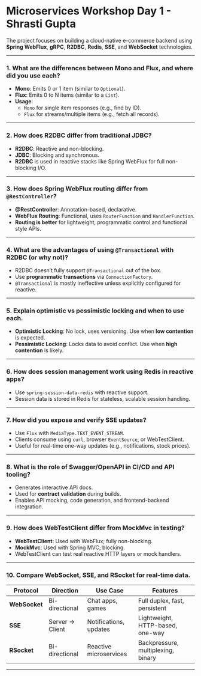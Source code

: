 # Microservices Workshop Day 1 - Shrasti Gupta

The project focuses on building a cloud-native e-commerce backend using **Spring WebFlux**, **gRPC**, **R2DBC**, **Redis**, **SSE**, and **WebSocket** technologies.

---


### 1. What are the differences between Mono and Flux, and where did you use each?
- **Mono**: Emits 0 or 1 item (similar to `Optional`).
- **Flux**: Emits 0 to N items (similar to a `List`).
- **Usage**:
  - `Mono` for single item responses (e.g., find by ID).
  - `Flux` for streams/multiple items (e.g., fetch all records).

---

### 2. How does R2DBC differ from traditional JDBC?
- **R2DBC**: Reactive and non-blocking.
- **JDBC**: Blocking and synchronous.
- **R2DBC** is used in reactive stacks like Spring WebFlux for full non-blocking I/O.

---

### 3. How does Spring WebFlux routing differ from `@RestController`?
- **@RestController**: Annotation-based, declarative.
- **WebFlux Routing**: Functional, uses `RouterFunction` and `HandlerFunction`.
- **Routing is better** for lightweight, programmatic control and functional style APIs.

---

### 4. What are the advantages of using `@Transactional` with R2DBC (or why not)?
- R2DBC doesn’t fully support `@Transactional` out of the box.
- Use **programmatic transactions** via `ConnectionFactory`.
- `@Transactional` is mostly ineffective unless explicitly configured for reactive.

---

### 5. Explain optimistic vs pessimistic locking and when to use each.
- **Optimistic Locking**: No lock, uses versioning. Use when **low contention** is expected.
- **Pessimistic Locking**: Locks data to avoid conflict. Use when **high contention** is likely.

---

### 6. How does session management work using Redis in reactive apps?
- Use `spring-session-data-redis` with reactive support.
- Session data is stored in Redis for stateless, scalable session handling.

---

### 7. How did you expose and verify SSE updates?
- Use `Flux` with `MediaType.TEXT_EVENT_STREAM`.
- Clients consume using `curl`, browser `EventSource`, or WebTestClient.
- Useful for real-time one-way updates (e.g., notifications, stock prices).

---

### 8. What is the role of Swagger/OpenAPI in CI/CD and API tooling?
- Generates interactive API docs.
- Used for **contract validation** during builds.
- Enables API mocking, code generation, and frontend-backend integration.

---

### 9. How does WebTestClient differ from MockMvc in testing?
- **WebTestClient**: Used with WebFlux; fully non-blocking.
- **MockMvc**: Used with Spring MVC; blocking.
- WebTestClient can test real reactive HTTP layers or mock handlers.

---

### 10. Compare WebSocket, SSE, and RSocket for real-time data.
| Protocol    | Direction     | Use Case              | Features                           |
|-------------|---------------|------------------------|------------------------------------|
| **WebSocket** | Bi-directional | Chat apps, games        | Full duplex, fast, persistent      |
| **SSE**       | Server → Client | Notifications, updates  | Lightweight, HTTP-based, one-way   |
| **RSocket**   | Bi-directional | Reactive microservices | Backpressure, multiplexing, binary |

---